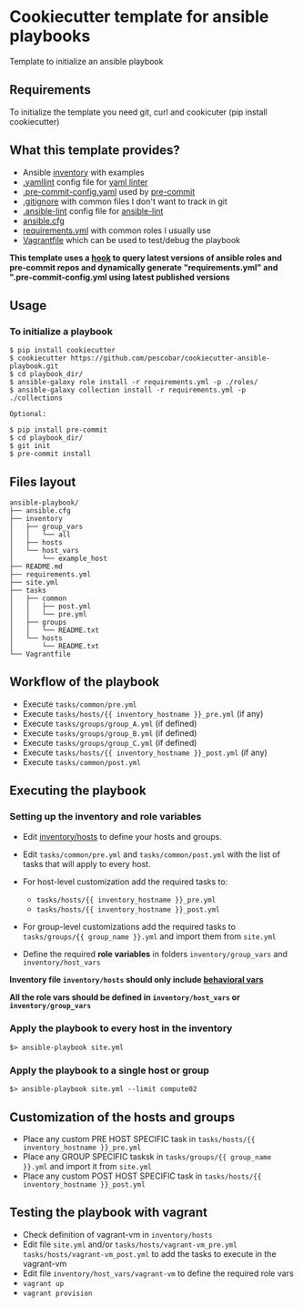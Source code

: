 # Cookiecutter template for ansible playbooks

Template to initialize an ansible playbook

## Requirements

To initialize the template you need git, curl and cookicuter (pip install cookiecutter)

## What this template provides?

* Ansible [inventory]({{cookiecutter.playbook_name}}/inventory/hosts) with examples
* [.yamllint]({{cookiecutter.playbook_name}}/.yamllint) config file for [yaml linter](https://github.com/adrienverge/yamllint)
* [.pre-commit-config.yaml]({{cookiecutter.playbook_name}}/.pre-commit-config.yaml) used by [pre-commit](http://pre-commit.com/)
* [.gitignore]({{cookiecutter.playbook_name}}/.gitignore) with common files I don't want to track in git
* [.ansible-lint]({{cookiecutter.playbook_name}}/.ansible-lint) config file for [ansible-lint](https://github.com/ansible/ansible-lint)
* [ansible.cfg]({{cookiecutter.playbook_name}}/ansible.cfg)
* [requirements.yml]({{cookiecutter.playbook_name}}/requirements.yml) with common roles I usually use
* [Vagrantfile]({{cookiecutter.playbook_name}}/Vagrantfile) which can be used to test/debug the playbook

**This template uses a [hook](hooks/post_gen_project.sh) to query latest versions of ansible roles and pre-commit repos and dynamically generate "requirements.yml" and ".pre-commit-config.yml using latest published versions**

## Usage

### To initialize a playbook

```
$ pip install cookiecutter
$ cookiecutter https://github.com/pescobar/cookiecutter-ansible-playbook.git
$ cd playbook_dir/
$ ansible-galaxy role install -r requirements.yml -p ./roles/
$ ansible-galaxy collection install -r requirements.yml -p ./collections

Optional:

$ pip install pre-commit
$ cd playbook_dir/
$ git init
$ pre-commit install
```

## Files layout

```
ansible-playbook/
├── ansible.cfg
├── inventory
│   ├── group_vars
│   │   └── all
│   ├── hosts
│   └── host_vars
│       └── example_host
├── README.md
├── requirements.yml
├── site.yml
├── tasks
│   ├── common
│   │   ├── post.yml
│   │   └── pre.yml
│   ├── groups
│   │   └── README.txt
│   └── hosts
│       └── README.txt
└── Vagrantfile
```

## Workflow of the playbook

* Execute `tasks/common/pre.yml`
* Execute `tasks/hosts/{{ inventory_hostname }}_pre.yml` (if any)
* Execute `tasks/groups/group_A.yml` (if defined)
* Execute `tasks/groups/group_B.yml` (if defined)
* Execute `tasks/groups/group_C.yml` (if defined)
* Execute `tasks/hosts/{{ inventory_hostname }}_post.yml` (if any)
* Execute `tasks/common/post.yml`

## Executing the playbook

### Setting up the inventory and role variables

* Edit [inventory/hosts]({{cookiecutter.playbook_name}}/inventory/hosts) to define your hosts and groups.

* Edit `tasks/common/pre.yml` and `tasks/common/post.yml` with the list of tasks that will apply to every host.

* For host-level customization add the required tasks to:
  * `tasks/hosts/{{ inventory_hostname }}_pre.yml`
  * `tasks/hosts/{{ inventory_hostname }}_post.yml` 

* For group-level customizations add the required tasks to `tasks/groups/{{ group_name }}.yml` and import them from `site.yml`

* Define the required **role variables** in folders `inventory/group_vars` and `inventory/host_vars`

**Inventory file `inventory/hosts` should only include [behavioral vars](https://docs.ansible.com/ansible/latest/user_guide/intro_inventory.html#connecting-to-hosts-behavioral-inventory-parameters)**

**All the role vars should be defined in `inventory/host_vars` or `inventory/group_vars`**

### Apply the playbook to every host in the inventory
```
$> ansible-playbook site.yml
```

### Apply the playbook to a single host or group
```
$> ansible-playbook site.yml --limit compute02
```


## Customization of the hosts and groups

* Place any custom PRE HOST SPECIFIC task in `tasks/hosts/{{ inventory_hostname }}_pre.yml`
* Place any GROUP SPECIFIC tasksk in `tasks/groups/{{ group_name }}.yml` and import it from `site.yml`
* Place any custom POST HOST SPECIFIC  task in `tasks/hosts/{{ inventory_hostname }}_post.yml`

## Testing the playbook with vagrant

* Check definition of vagrant-vm in `inventory/hosts`
* Edit file `site.yml` and/or `tasks/hosts/vagrant-vm_pre.yml` `tasks/hosts/vagrant-vm_post.yml` to add the tasks to execute in the vagrant-vm
* Edit file `inventory/host_vars/vagrant-vm` to define the required role vars
* `vagrant up`
* `vagrant provision`
